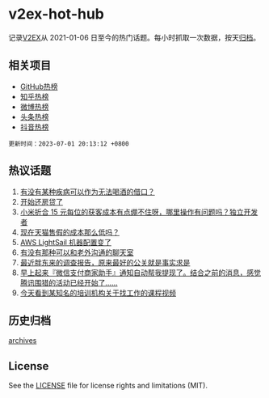 # v2ex-hot-hub

 记录[V2EX](https://www.v2ex.com/)从 2021-01-06 日至今的热门话题。每小时抓取一次数据，按天[归档](archives)。
 
 ## 相关项目

- [GitHub热榜](https://github.com/lonnyzhang423/github-hot-hub)
- [知乎热榜](https://github.com/lonnyzhang423/zhihu-hot-hub)
- [微博热榜](https://github.com/lonnyzhang423/weibo-hot-hub)
- [头条热榜](https://github.com/lonnyzhang423/toutiao-hot-hub)
- [抖音热榜](https://github.com/lonnyzhang423/douyin-hot-hub)


 `更新时间：2023-07-01 20:13:12 +0800`

## 热议话题

1. [有没有某种疾病可以作为无法喝酒的借口？](https://www.v2ex.com/t/953127)
1. [开始还房贷了](https://www.v2ex.com/t/953219)
1. [小米折合 15 元每位的获客成本有点绷不住呀，哪里操作有问题吗？独立开发者](https://www.v2ex.com/t/953182)
1. [现在天猫售假的成本那么低吗？](https://www.v2ex.com/t/953160)
1. [AWS LightSail 机器配置变了](https://www.v2ex.com/t/953168)
1. [有没有那种可以和老外沟通的聊天室](https://www.v2ex.com/t/953208)
1. [最近胖东来的调查报告，原来最好的公关就是事实求是](https://www.v2ex.com/t/953178)
1. [早上起来『微信支付商家助手』通知自动帮我提现了。结合之前的消息，感觉腾讯围猎的活动已经开始了……](https://www.v2ex.com/t/953190)
1. [今天看到某知名的培训机构关于找工作的课程视频](https://www.v2ex.com/t/953137)

## 历史归档

[archives](archives)

## License

See the [LICENSE](LICENSE) file for license rights and limitations (MIT).
